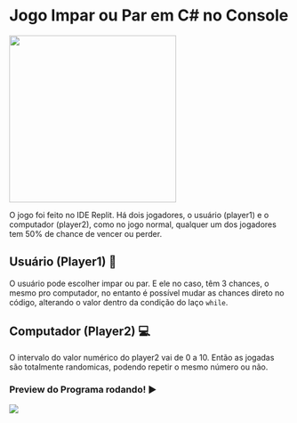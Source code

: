 # Jogo Impar ou Par em C# no Console

<img src="https://badwolf13blog.files.wordpress.com/2017/10/par-ou-impar-2-badwolf-13.jpg?w=500" width="300" />

O jogo foi feito no IDE Replit. Há dois jogadores, o usuário (player1) e o computador (player2), como no jogo normal, qualquer um dos jogadores tem 50% de chance
de vencer ou perder.

## Usuário (Player1) 👤
O usuário pode escolher impar ou par. E ele no caso, têm 3 chances, o mesmo pro computador, no entanto é possível mudar as chances direto no código, alterando o valor dentro
da condição do laço <code>while</code>.

## Computador (Player2) 💻
O intervalo do valor numérico do player2 vai de 0 a 10. Então as jogadas são totalmente randomicas, podendo repetir o mesmo número ou não.

### Preview do Programa rodando! ▶️

<img src="https://cdn.discordapp.com/attachments/865484290648178708/885309802534805504/ezgif.com-gif-maker_1.gif" />
